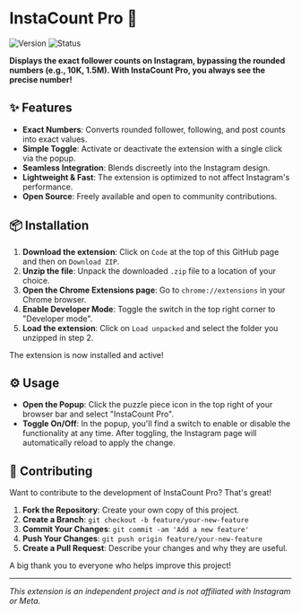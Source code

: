 # InstaCount Pro 🚀

![Version](https://img.shields.io/badge/version-1.0-blue.svg) ![Status](https://img.shields.io/badge/status-active-brightgreen.svg)

**Displays the exact follower counts on Instagram, bypassing the rounded numbers (e.g., 10K, 1.5M). With InstaCount Pro, you always see the precise number!**

## ✨ Features

- **Exact Numbers**: Converts rounded follower, following, and post counts into exact values.
- **Simple Toggle**: Activate or deactivate the extension with a single click via the popup.
- **Seamless Integration**: Blends discreetly into the Instagram design.
- **Lightweight & Fast**: The extension is optimized to not affect Instagram's performance.
- **Open Source**: Freely available and open to community contributions.

## 📦 Installation

1.  **Download the extension**: Click on `Code` at the top of this GitHub page and then on `Download ZIP`.
2.  **Unzip the file**: Unpack the downloaded `.zip` file to a location of your choice.
3.  **Open the Chrome Extensions page**: Go to `chrome://extensions` in your Chrome browser.
4.  **Enable Developer Mode**: Toggle the switch in the top right corner to "Developer mode".
5.  **Load the extension**: Click on `Load unpacked` and select the folder you unzipped in step 2.

The extension is now installed and active!

## ⚙️ Usage

- **Open the Popup**: Click the puzzle piece icon in the top right of your browser bar and select "InstaCount Pro".
- **Toggle On/Off**: In the popup, you'll find a switch to enable or disable the functionality at any time. After toggling, the Instagram page will automatically reload to apply the change.

## 🤝 Contributing

Want to contribute to the development of InstaCount Pro? That's great!

1.  **Fork the Repository**: Create your own copy of this project.
2.  **Create a Branch**: `git checkout -b feature/your-new-feature`
3.  **Commit Your Changes**: `git commit -am 'Add a new feature'`
4.  **Push Your Changes**: `git push origin feature/your-new-feature`
5.  **Create a Pull Request**: Describe your changes and why they are useful.

A big thank you to everyone who helps improve this project!

---

*This extension is an independent project and is not affiliated with Instagram or Meta.* 